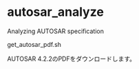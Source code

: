 # autosar_analyze
Analyzing AUTOSAR specification

get_autosar_pdf.sh

AUTOSAR 4.2.2のPDFをダウンロードします。
